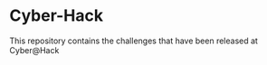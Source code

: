 Cyber-Hack
==========

This repository contains the challenges that have been released at Cyber@Hack
